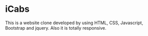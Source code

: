 # iCabs
This is a website clone developed by using HTML, CSS, Javascript, Bootstrap and jquery.
Also it is totally responsive.
